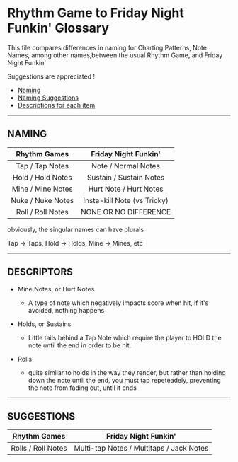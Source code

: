 # Rhythm Game to Friday Night Funkin' Glossary

This file compares differences in naming for Charting Patterns, Note Names, among other names,between the usual Rhythm Game, and Friday Night Funkin'

Suggestions are appreciated !

- [Naming](#naming)
- [Naming Suggestions](#suggestions)
- [Descriptions for each item](#descriptors)

---

## NAMING

|     Rhythm Games     |   Friday Night Funkin'      |
| :------------------: | :-------------------------: |
| Tap  / Tap Notes     | Note      / Normal Notes    |
| Hold / Hold Notes    | Sustain   / Sustain Notes   |
| Mine / Mine Notes    | Hurt Note / Hurt Notes      |
| Nuke / Nuke Notes    | Insta-kill Note (vs Tricky) |
| Roll / Roll Notes    | NONE OR NO DIFFERENCE       |

obviously, the singular names can have plurals

Tap -> Taps, Hold -> Holds, Mine -> Mines, etc

---

## DESCRIPTORS

- Mine Notes, or Hurt Notes
  - A type of note which negatively impacts score when hit, if it's avoided, nothing happens

- Holds, or Sustains
  - Little tails behind a Tap Note which require the player to HOLD the note until the end in order to be hit.

- Rolls
  - quite similar to holds in the way they render, but rather than holding down the note until the end, you must tap repeteadely, preventing the note from fading out, until it ends

---

## SUGGESTIONS

|    Rhythm Games      |          Friday Night Funkin'            |
| :------------------: | :--------------------------------------: |
| Rolls / Roll Notes   | Multi-tap Notes / Multitaps / Jack Notes |
